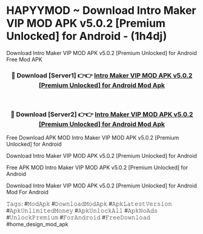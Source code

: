 # HAPYYMOD ~ Download Intro Maker VIP MOD APK v5.0.2 [Premium Unlocked] for Android - (1h4dj)
Download Intro Maker VIP MOD APK v5.0.2 [Premium Unlocked] for Android Free Mod APK

<div align="center">
<h3>🔴 Download [Server1] 👉👉 <a href="https://apk-comot.site?title=Intro_Maker_VIP_MOD_APK_v5.0.2_[Premium_Unlocked]_for_Android">Intro Maker VIP MOD APK v5.0.2 [Premium Unlocked] for Android Mod Apk</a></h3><br>

<h3>🔴 Download [Server2] 👉👉 <a href="https://apk-comot.site?title=Intro_Maker_VIP_MOD_APK_v5.0.2_[Premium_Unlocked]_for_Android">Intro Maker VIP MOD APK v5.0.2 [Premium Unlocked] for Android Mod Apk</a></h3>
</div>


Free Download APK MOD Intro Maker VIP MOD APK v5.0.2 [Premium Unlocked] for Android

Download Intro Maker VIP MOD APK v5.0.2 [Premium Unlocked] for Android 

Free APK MOD Intro Maker VIP MOD APK v5.0.2 [Premium Unlocked] for Android 

Download Intro Maker VIP MOD APK v5.0.2 [Premium Unlocked] for Android Mod For Android

𝚃𝚊𝚐𝚜: #𝙼𝚘𝚍𝙰𝚙𝚔 #𝙳𝚘𝚠𝚗𝚕𝚘𝚊𝚍𝙼𝚘𝚍𝙰𝚙𝚔 #𝙰𝚙𝚔𝙻𝚊𝚝𝚎𝚜𝚝𝚅𝚎𝚛𝚜𝚒𝚘𝚗 #𝙰𝚙𝚔𝚄𝚗𝚕𝚒𝚖𝚒𝚝𝚎𝚍𝙼𝚘𝚗𝚎𝚢 #𝙰𝚙𝚔𝚄𝚗𝚕𝚘𝚌𝚔𝙰𝚕𝚕 #𝙰𝚙𝚔𝙽𝚘𝙰𝚍𝚜 #𝚄𝚗𝚕𝚘𝚌𝚔𝙿𝚛𝚎𝚖𝚒𝚞𝚖 #𝙵𝚘𝚛𝙰𝚗𝚍𝚛𝚘𝚒𝚍 #𝙵𝚛𝚎𝚎𝙳𝚘𝚠𝚗𝚕𝚘𝚊𝚍 #home_design_mod_apk